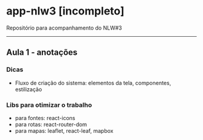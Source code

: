 # app-nlw3 [incompleto]
Repositório para acompanhamento do NLW#3

----

## Aula 1 - anotações
### Dicas
- Fluxo de criação do sistema: elementos da tela, componentes, estilização

### Libs para otimizar o trabalho
- para fontes: react-icons
- para rotas: react-router-dom
- para mapas: leaflet, react-leaf, mapbox
